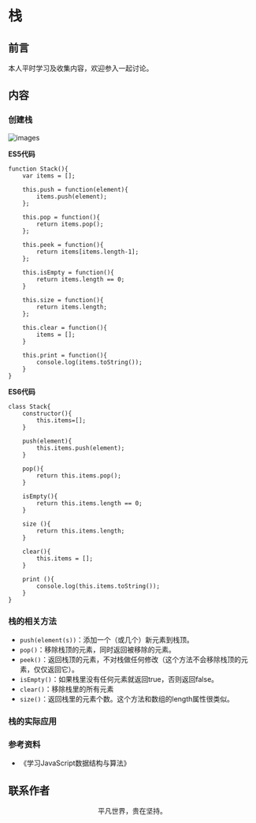 # 栈

## 前言

本人平时学习及收集内容，欢迎参入一起讨论。

## 内容

### 创建栈

![images](stack.png)

**ES5代码**

```
function Stack(){
    var items = [];

    this.push = function(element){
        items.push(element);
    };

    this.pop = function(){
        return items.pop();
    };

    this.peek = function(){
        return items[items.length-1];
    };

    this.isEmpty = function(){
        return items.length == 0;
    }

    this.size = function(){
        return items.length;
    };

    this.clear = function(){
        items = [];
    }

    this.print = function(){
        console.log(items.toString());
    }
}
```

**ES6代码**

```
class Stack{
    constructor(){
        this.items=[];
    }

    push(element){
        this.items.push(element);
    }

    pop(){
        return this.items.pop();
    }

    isEmpty(){
        return this.items.length == 0;
    }

    size (){
        return this.items.length;
    }

    clear(){
        this.items = [];
    }

    print (){
        console.log(this.items.toString());
    }
}
```

### 栈的相关方法

- `push(element(s))`：添加一个（或几个）新元素到栈顶。
- `pop()`：移除栈顶的元素，同时返回被移除的元素。
- `peek()`：返回栈顶的元素，不对栈做任何修改（这个方法不会移除栈顶的元素，仅仅返回它）。
- `isEmpty()`：如果栈里没有任何元素就返回true，否则返回false。
- `clear()`：移除栈里的所有元素
- `size()`：返回栈里的元素个数。这个方法和数组的length属性很类似。

### 栈的实际应用


### 参考资料

- 《学习JavaScript数据结构与算法》

## 联系作者

<div align="center">
    <p>
        平凡世界，贵在坚持。
    </p>
    <img :src="$withBase('/about/contact.png')" />
</div>